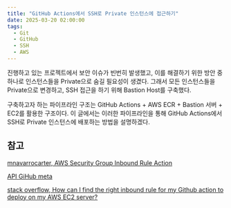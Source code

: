 ```yaml
---
title: "GitHub Actions에서 SSH로 Private 인스턴스에 접근하기"
date: 2025-03-20 02:00:00
tags:
  - Git
  - GitHub
  - SSH
  - AWS
---
```


진행하고 있는 프로젝트에서 보안 이슈가 빈번히 발생했고, 이를 해결하기 위한 방안 중 하나로 인스턴스들을 Private으로 숨길 필요성이 생겼다.
그래서 모든 인스턴스들을 Private으로 변경하고, SSH 접근을 하기 위해 Bastion Host를 구축했다.

구축하고자 하는 파이프라인 구조는 GitHub Actions + AWS ECR + Bastion 서버 + EC2를 활용한 구조이다.
이 글에서는 이러한 파이프라인을 통해 GitHub Actions에서 SSH로 Private 인스턴스에 배포하는 방법을 설명하겠다.

###

## 참고





[mnavarrocarter, AWS Security Group Inbound Rule Action](https://github.com/marketplace/actions/aws-security-group-inbound-rule-action)

[API GiHub meta](https://api.github.com/meta)

[stack overflow, How can I find the right inbound rule for my Github action to deploy on my AWS EC2 server?](https://stackoverflow.com/questions/63642807/how-can-i-find-the-right-inbound-rule-for-my-github-action-to-deploy-on-my-aws-e)